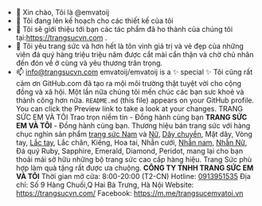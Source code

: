 - 👋 Xin chào, Tôi là @emvatoij
- 👀 Tôi đang lên kế hoạch cho các thiết kế của tôi
- 🌱 Tôi sẽ giới thiệu tới bạn các tác phẩm đã ho thành của chúng tôi tại:https://trangsucvn.com .
- 💞️ Tôi yêu trang sức và hơn hết là tôn vinh giá trị và vẻ đẹp của những viên đá quý hàng triệu triệu năm được cắt mài cẩn thận và chờ chủ nhân đến đón về ở cùng và yêu thương trân trọng.
- 📫 info@trangsucvn.com
emvatoij/emvatoij is a ✨ special ✨ Tôi cũng rất cảm ơn GitHub.com đã tạo ra mội môi trường thật tuyệt vời cho cộng đồng và xã hội. Một lần nữa chúng tôi mến chúc các bạn sưc khoẻ và thành công hơn nữa. `README.md` (this file) appears on your GitHub profile.
You can click the Preview link to take a look at your changes.
TRANG SỨC EM VÀ TÔI Trao trọn niềm tin - Đồng hành cùng bạn **TRANG SỨC EM VÀ TÔI** - Đồng hành cùng bạn. Thương hiệu bán trang sức với hàng chục nghìn sản phẩm [trang sức Nam](https://trangsucvn.com/html-390-trang-suc-nam.html) và [Nữ](https://evt.vn/nu), [Dây chuyền](https://trangsucvn.com/html-112-day-chuyen-vang.html), Mặt dây, Vòng tay, [Lắc tay](https://trangsucvn.com/html-338-lac-tay-nam-vang.html), Lắc chân, Kiềng, Hoa tai, Nhẫn cưới, [Nhẫn nam](https://trangsucvn.com/html-282-nhan-nam-dep.html), [Nhẫn Nữ](https://trangsucvn.com/html-2-nhan-nu-da-quy.html), Đá quý Ruby, Sapphire, Emerald, Diamond, Peridot, mang lại cho bạn thoải mái sở hữu những bộ trang sức cao cấp hàng hiệu. Trang Sức phù hợp làm quà tặng rất được ưa chuộng. 
**CÔNG TY TNHH TRANG SỨC EM VÀ TÔI** Thời gian mở cửa: 8:00-20:00 (T2-CN)
 Hotline: [0913951535](tel:0913951535) 
Địa chỉ: Số 9 Hàng Chuối,Q Hai Bà Trưng, Hà Nội 
Website: https://trangsucvn.com/ 
Facebook: https://m.me/trangsucemvatoi.vn
<!---
emvatoij/emvatoij is a ✨ special ✨ repository because its `README.md` (this file) appears on your GitHub profile.
You can click the Preview link to take a look at your changes.
TRANG SỨC EM VÀ TÔI Trao trọn niềm tin - Đồng hành cùng bạn TRANG SỨC EM VÀ TÔI - Đồng hành cùng bạn. Thương hiệu bán trang sức với hàng chục nghìn sản phẩm trang sức dành cho Nam và Nữ, Nhẫn, Dây chuyền, Mặt dây, Vòng tay, Lắc tay, Lắc chân, Kiềng, Hoa tai, Nhẫn cưới, Nhẫn nam, Nhẫn Nữ, Đá quý Ruby, Sapphire, Emerald, Diamond, Peridot, mang lại cho bạn thoải mái sở hữu những bộ trang sức cao cấp hàng hiệu. Trang Sức phù hợp làm quà tặng rất được ưa chuộng
**CÔNG TY TNHH TRANG SỨC EM VÀ TÔI** Thời gian mở cửa: 8:00-20:00 (T2-CN)
 Hotline: [0913951535](tel:0913951535) 
Địa chỉ: Số 9 Hàng Chuối,Q Hai Bà Trưng, Hà Nội 
Website: https://trangsucvn.com/ 
Facebook: https://m.me/trangsucemvatoi.vn
--->
